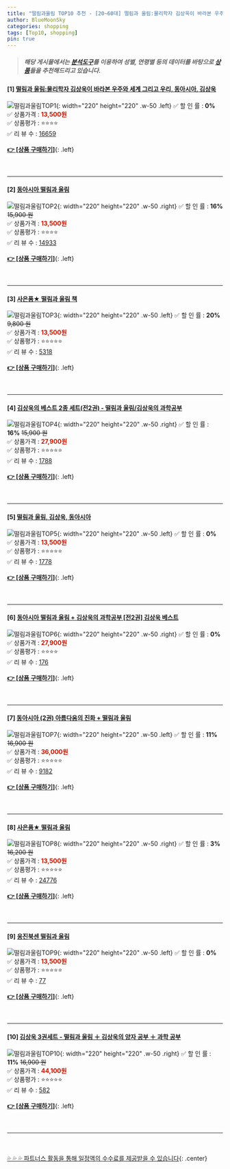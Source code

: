 ```yaml
---
title: "떨림과울림 TOP10 추천 - [20~60대] 떨림과 울림:물리학자 김상욱이 바라본 우주와 세계 그리고 우리, 동아시아, 김상욱"
author: BlueMoonSky
categories: shopping
tags: [Top10, shopping]
pin: true
---
```


> ##### 해당 게시물에서는 [**분석도구**](https://itemscout.io/)를 이용하여 **성별**, **연령별** 등의 데이터를 바탕으로 [**상품**](https://link.coupang.com/a/baae76)들을 추천해드리고 있습니다.

#### [1] [떨림과 울림:물리학자 김상욱이 바라본 우주와 세계 그리고 우리, 동아시아, 김상욱](https://link.coupang.com/re/AFFSDP?lptag=AF5964186&subid=bluemoonsky6999&pageKey=153085363&traceid=V0-153&itemId=441722634&vendorItemId=4094436960)
![떨림과울림TOP1](https://thumbnail6.coupangcdn.com/thumbnails/remote/230x230ex/image/retail/images/2018/11/05/17/0/43d9e98c-5042-45a0-bf67-f9b0998aad22.jpg){: width="220" height="220" .w-50 .left}
✅ 할 인 률 : **0%** <br>
✅ 상품가격 : <span style="color:#cb1400"> **13,500원** </span><br>
✅ 상품평가 : ⭐⭐⭐⭐<br>
✅ 리 뷰 수 : [16659](https://link.coupang.com/re/AFFSDP?lptag=AF5964186&subid=bluemoonsky6999&pageKey=153085363&traceid=V0-153&itemId=441722634&vendorItemId=4094436960)<br>
<br>
[**👉  [상품 구매하기]**](https://link.coupang.com/re/AFFSDP?lptag=AF5964186&subid=bluemoonsky6999&pageKey=153085363&traceid=V0-153&itemId=441722634&vendorItemId=4094436960){: .left}
<br>
<br>
<br>

***

#### [2] [동아시아 떨림과 울림](https://link.coupang.com/re/AFFSDP?lptag=AF5964186&subid=bluemoonsky6999&pageKey=152237605&traceid=V0-153&itemId=439571209&vendorItemId=4104940594)
![떨림과울림TOP2](https://thumbnail7.coupangcdn.com/thumbnails/remote/230x230ex/image/vendor_inventory/images/2018/11/09/12/4/76cab0f6-62e0-4548-85e0-11858b49e321.jpg){: width="220" height="220" .w-50 .right}
✅ 할 인 률 : **16%** ~~<del class="base-price"> 15,900  </del>원~~<br>
✅ 상품가격 : <span style="color:#cb1400"> **13,500원** </span><br>
✅ 상품평가 : ⭐⭐⭐⭐<br>
✅ 리 뷰 수 : [14933](https://link.coupang.com/re/AFFSDP?lptag=AF5964186&subid=bluemoonsky6999&pageKey=152237605&traceid=V0-153&itemId=439571209&vendorItemId=4104940594)<br>
<br>
[**👉  [상품 구매하기]**](https://link.coupang.com/re/AFFSDP?lptag=AF5964186&subid=bluemoonsky6999&pageKey=152237605&traceid=V0-153&itemId=439571209&vendorItemId=4104940594){: .left}
<br>
<br>
<br>

***

#### [3] [사은품★ 떨림과 울림 책](https://link.coupang.com/re/AFFSDP?lptag=AF5964186&subid=bluemoonsky6999&pageKey=156054288&traceid=V0-153&itemId=449169098&vendorItemId=4113415509)
![떨림과울림TOP3](https://thumbnail10.coupangcdn.com/thumbnails/remote/230x230ex/image/vendor_inventory/images/2018/11/12/19/1/4610c150-e6af-430b-80e1-617f64f99fc2.jpg){: width="220" height="220" .w-50 .left}
✅ 할 인 률 : **20%** ~~<del class="base-price"> 9,800  </del>원~~<br>
✅ 상품가격 : <span style="color:#cb1400"> **13,500원** </span><br>
✅ 상품평가 : ⭐⭐⭐⭐⭐<br>
✅ 리 뷰 수 : [5318](https://link.coupang.com/re/AFFSDP?lptag=AF5964186&subid=bluemoonsky6999&pageKey=156054288&traceid=V0-153&itemId=449169098&vendorItemId=4113415509)<br>
<br>
[**👉  [상품 구매하기]**](https://link.coupang.com/re/AFFSDP?lptag=AF5964186&subid=bluemoonsky6999&pageKey=156054288&traceid=V0-153&itemId=449169098&vendorItemId=4113415509){: .left}
<br>
<br>
<br>

***

#### [4] [김상욱의 베스트 2종 세트(전2권) - 떨림과 울림/김상욱의 과학공부](https://link.coupang.com/re/AFFSDP?lptag=AF5964186&subid=bluemoonsky6999&pageKey=1836770947&traceid=V0-153&itemId=3123104017&vendorItemId=71110798550)
![떨림과울림TOP4](https://thumbnail9.coupangcdn.com/thumbnails/remote/230x230ex/image/vendor_inventory/da31/497ed7491fc0c8f5ea2ca3bcd7e01bef83203a27b4e2c90ccf34f2035e6b.jpg){: width="220" height="220" .w-50 .right}
✅ 할 인 률 : **16%** ~~<del class="base-price"> 15,900  </del>원~~<br>
✅ 상품가격 : <span style="color:#cb1400"> **27,900원** </span><br>
✅ 상품평가 : ⭐⭐⭐⭐⭐<br>
✅ 리 뷰 수 : [1788](https://link.coupang.com/re/AFFSDP?lptag=AF5964186&subid=bluemoonsky6999&pageKey=1836770947&traceid=V0-153&itemId=3123104017&vendorItemId=71110798550)<br>
<br>
[**👉  [상품 구매하기]**](https://link.coupang.com/re/AFFSDP?lptag=AF5964186&subid=bluemoonsky6999&pageKey=1836770947&traceid=V0-153&itemId=3123104017&vendorItemId=71110798550){: .left}
<br>
<br>
<br>

***

#### [5] [떨림과 울림, 김상욱, 동아시아](https://link.coupang.com/re/AFFSDP?lptag=AF5964186&subid=bluemoonsky6999&pageKey=7063215940&traceid=V0-153&itemId=17519317045&vendorItemId=84686472959)
![떨림과울림TOP5](https://thumbnail10.coupangcdn.com/thumbnails/remote/230x230ex/image/vendor_inventory/14cd/26d1bf91c019dd984de2e648cda23bdaffef39b20aa643803e2514f0e154.jpg){: width="220" height="220" .w-50 .left}
✅ 할 인 률 : **0%** <br>
✅ 상품가격 : <span style="color:#cb1400"> **13,500원** </span><br>
✅ 상품평가 : ⭐⭐⭐⭐⭐<br>
✅ 리 뷰 수 : [1778](https://link.coupang.com/re/AFFSDP?lptag=AF5964186&subid=bluemoonsky6999&pageKey=7063215940&traceid=V0-153&itemId=17519317045&vendorItemId=84686472959)<br>
<br>
[**👉  [상품 구매하기]**](https://link.coupang.com/re/AFFSDP?lptag=AF5964186&subid=bluemoonsky6999&pageKey=7063215940&traceid=V0-153&itemId=17519317045&vendorItemId=84686472959){: .left}
<br>
<br>
<br>

***

#### [6] [동아시아 떨림과 울림 + 김상욱의 과학공부 [전2권] 김상욱 베스트](https://link.coupang.com/re/AFFSDP?lptag=AF5964186&subid=bluemoonsky6999&pageKey=339700721&traceid=V0-153&itemId=1082016201&vendorItemId=5584452508)
![떨림과울림TOP6](https://thumbnail7.coupangcdn.com/thumbnails/remote/230x230ex/image/vendor_inventory/bed4/8f3fffacbc9dc2af4a35852bf3dbc06dda3b18df93a2afbb318ecb26aa6a.jpg){: width="220" height="220" .w-50 .right}
✅ 할 인 률 : **0%** <br>
✅ 상품가격 : <span style="color:#cb1400"> **27,900원** </span><br>
✅ 상품평가 : ⭐⭐⭐⭐<br>
✅ 리 뷰 수 : [176](https://link.coupang.com/re/AFFSDP?lptag=AF5964186&subid=bluemoonsky6999&pageKey=339700721&traceid=V0-153&itemId=1082016201&vendorItemId=5584452508)<br>
<br>
[**👉  [상품 구매하기]**](https://link.coupang.com/re/AFFSDP?lptag=AF5964186&subid=bluemoonsky6999&pageKey=339700721&traceid=V0-153&itemId=1082016201&vendorItemId=5584452508){: .left}
<br>
<br>
<br>

***

#### [7] [동아시아 (2권) 아름다움의 진화 + 떨림과 울림](https://link.coupang.com/re/AFFSDP?lptag=AF5964186&subid=bluemoonsky6999&pageKey=228635205&traceid=V0-153&itemId=725041793&vendorItemId=4833887875)
![떨림과울림TOP7](https://thumbnail6.coupangcdn.com/thumbnails/remote/230x230ex/image/vendor_inventory/0517/c32fc68f458ff36d03551f41078bd3a09d3ae045b50cf3a7df25d84e0d8d.jpg){: width="220" height="220" .w-50 .left}
✅ 할 인 률 : **11%** ~~<del class="base-price"> 16,900  </del>원~~<br>
✅ 상품가격 : <span style="color:#cb1400"> **36,000원** </span><br>
✅ 상품평가 : ⭐⭐⭐⭐⭐<br>
✅ 리 뷰 수 : [9182](https://link.coupang.com/re/AFFSDP?lptag=AF5964186&subid=bluemoonsky6999&pageKey=228635205&traceid=V0-153&itemId=725041793&vendorItemId=4833887875)<br>
<br>
[**👉  [상품 구매하기]**](https://link.coupang.com/re/AFFSDP?lptag=AF5964186&subid=bluemoonsky6999&pageKey=228635205&traceid=V0-153&itemId=725041793&vendorItemId=4833887875){: .left}
<br>
<br>
<br>

***

#### [8] [사은품★ 떨림과 울림](https://link.coupang.com/re/AFFSDP?lptag=AF5964186&subid=bluemoonsky6999&pageKey=2166464142&traceid=V0-153&itemId=3683215289&vendorItemId=71668550622)
![떨림과울림TOP8](https://thumbnail9.coupangcdn.com/thumbnails/remote/230x230ex/image/vendor_inventory/749c/a3f1b17c19dbea2f1e00e2d5aed0f11cedbdb1ba58313ecdb56aa62ea834.jpg){: width="220" height="220" .w-50 .right}
✅ 할 인 률 : **3%** ~~<del class="base-price"> 16,200  </del>원~~<br>
✅ 상품가격 : <span style="color:#cb1400"> **13,500원** </span><br>
✅ 상품평가 : ⭐⭐⭐⭐⭐<br>
✅ 리 뷰 수 : [24776](https://link.coupang.com/re/AFFSDP?lptag=AF5964186&subid=bluemoonsky6999&pageKey=2166464142&traceid=V0-153&itemId=3683215289&vendorItemId=71668550622)<br>
<br>
[**👉  [상품 구매하기]**](https://link.coupang.com/re/AFFSDP?lptag=AF5964186&subid=bluemoonsky6999&pageKey=2166464142&traceid=V0-153&itemId=3683215289&vendorItemId=71668550622){: .left}
<br>
<br>
<br>

***

#### [9] [웅진북센 떨림과 울림](https://link.coupang.com/re/AFFSDP?lptag=AF5964186&subid=bluemoonsky6999&pageKey=207754594&traceid=V0-153&itemId=615372222&vendorItemId=4614547352)
![떨림과울림TOP9](https://thumbnail9.coupangcdn.com/thumbnails/remote/230x230ex/image/vendor_inventory/e262/dbc076275cb5af400e7c1d436c61c3275b24df08e897b50c4801e0641773.jpg){: width="220" height="220" .w-50 .left}
✅ 할 인 률 : **0%** <br>
✅ 상품가격 : <span style="color:#cb1400"> **13,500원** </span><br>
✅ 상품평가 : ⭐⭐⭐⭐⭐<br>
✅ 리 뷰 수 : [77](https://link.coupang.com/re/AFFSDP?lptag=AF5964186&subid=bluemoonsky6999&pageKey=207754594&traceid=V0-153&itemId=615372222&vendorItemId=4614547352)<br>
<br>
[**👉  [상품 구매하기]**](https://link.coupang.com/re/AFFSDP?lptag=AF5964186&subid=bluemoonsky6999&pageKey=207754594&traceid=V0-153&itemId=615372222&vendorItemId=4614547352){: .left}
<br>
<br>
<br>

***

#### [10] [김상욱 3권세트 - 떨림과 울림 ＋ 김상욱의 양자 공부 ＋ 과학 공부](https://link.coupang.com/re/AFFSDP?lptag=AF5964186&subid=bluemoonsky6999&pageKey=6724667892&traceid=V0-153&itemId=15648629573&vendorItemId=82864610410)
![떨림과울림TOP10](https://thumbnail10.coupangcdn.com/thumbnails/remote/230x230ex/image/vendor_inventory/1975/987acff12110facf0496dd1c60588cc06815ed0308fdaed8216ec28ab940.jpg){: width="220" height="220" .w-50 .right}
✅ 할 인 률 : **11%** ~~<del class="base-price"> 16,900  </del>원~~<br>
✅ 상품가격 : <span style="color:#cb1400"> **44,100원** </span><br>
✅ 상품평가 : ⭐⭐⭐⭐⭐<br>
✅ 리 뷰 수 : [582](https://link.coupang.com/re/AFFSDP?lptag=AF5964186&subid=bluemoonsky6999&pageKey=6724667892&traceid=V0-153&itemId=15648629573&vendorItemId=82864610410)<br>
<br>
[**👉  [상품 구매하기]**](https://link.coupang.com/re/AFFSDP?lptag=AF5964186&subid=bluemoonsky6999&pageKey=6724667892&traceid=V0-153&itemId=15648629573&vendorItemId=82864610410){: .left}
<br>
<br>
<br>

***
<br><br>[💦 💦 💦 파트너스 활동을 통해 일정액의 수수료를 제공받을 수 있습니다](https://link.coupang.com/a/baae76){: .center}